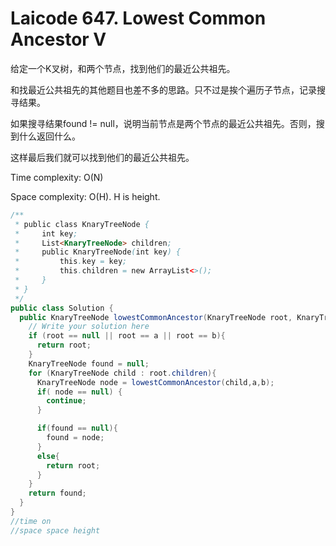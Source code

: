 # Laicode 647. Lowest Common Ancestor V

给定一个K叉树，和两个节点，找到他们的最近公共祖先。

和找最近公共祖先的其他题目也差不多的思路。只不过是挨个遍历子节点，记录搜寻结果。

如果搜寻结果found != null，说明当前节点是两个节点的最近公共祖先。否则，搜到什么返回什么。

这样最后我们就可以找到他们的最近公共祖先。

Time complexity: O(N)

Space complexity: O(H). H is height.

```java
/**
 * public class KnaryTreeNode {
 *     int key;
 *     List<KnaryTreeNode> children;
 *     public KnaryTreeNode(int key) {
 *         this.key = key;
 *         this.children = new ArrayList<>();
 *     }
 * }
 */
public class Solution {
  public KnaryTreeNode lowestCommonAncestor(KnaryTreeNode root, KnaryTreeNode a, KnaryTreeNode b) {
    // Write your solution here
    if (root == null || root == a || root == b){
      return root;
    }
    KnaryTreeNode found = null;
    for (KnaryTreeNode child : root.children){
      KnaryTreeNode node = lowestCommonAncestor(child,a,b);
      if( node == null) {
        continue;
      }

      if(found == null){
        found = node;
      }
      else{
        return root;
      }
    }
    return found;
  }
}
//time on
//space space height
```